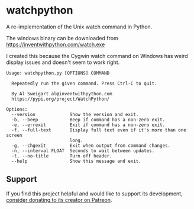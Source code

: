 # watchpython
A re-implementation of the Unix watch command in Python.

The windows binary can be downloaded from https://inventwithpython.com/watch.exe

I created this because the Cygwin watch command on Windows has weird
display issues and doesn't seem to work right.

    Usage: watchpython.py [OPTIONS] COMMAND

      Repeatedly run the given command. Press Ctrl-C to quit.

      By Al Sweigart al@inventwithpython.com
      https://pypi.org/project/WatchPython/

    Options:
      --version             Show the version and exit.
      -b, --beep            Beep if command has a non-zero exit.
      -e, --errexit         Exit if command has a non-zero exit.
      -f, --full-text       Display full text even if it's more than one screen
                            long.
      -g, --chgexit         Exit when output from command changes.
      -n, --interval FLOAT  Seconds to wait between updates.
      -t, --no-title        Turn off header.
      --help                Show this message and exit.



Support
-------

If you find this project helpful and would like to support its development, [consider donating to its creator on Patreon](https://www.patreon.com/AlSweigart).

